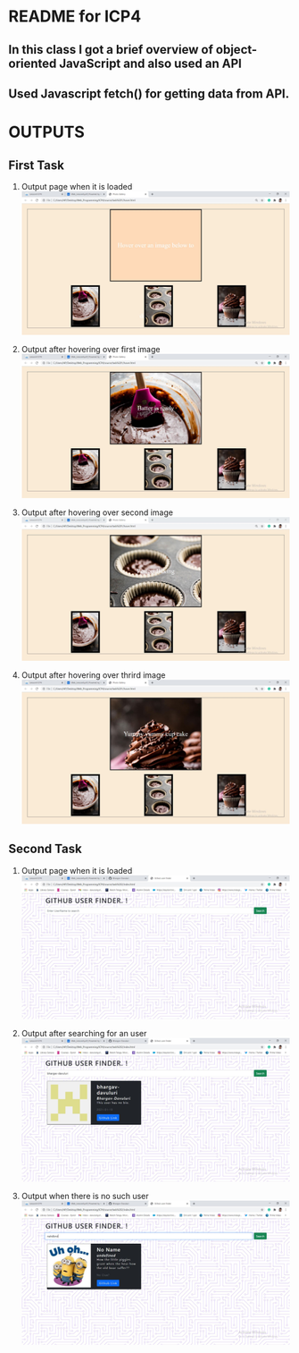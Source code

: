 # README for ICP4

## In this class I got a brief overview of object-oriented JavaScript and also used an API

## Used Javascript fetch() for getting data from API.

# OUTPUTS

## First Task

1. Output page when it is loaded
    ![Output 1](./Documentation/task1_html_output1.JPG)

2. Output after hovering over first image
    ![Output 2](./Documentation/task1_html_output2.JPG)

3. Output after hovering over second image
    ![Output 3](./Documentation/task1_html_output3.JPG)
  
4. Output after hovering over thrird image
    ![Output 4](./Documentation/task1_html_output4.JPG)

## Second Task

1. Output page when it is loaded
    ![Output 1](./Documentation/task2_output.JPG)

2. Output after searching for an user
    ![Output 1](./Documentation/task2_output_1.JPG)

3. Output when there is no such user
    ![Output 1](./Documentation/task2_output_2.JPG)